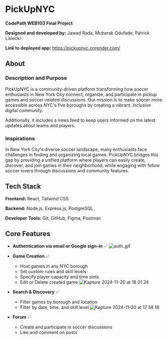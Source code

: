 # PickUpNYC

**CodePath WEB103 Final Project**

**Designed and developed by:** Jawad Rada, Mubarak Odufade, Patrick Lisiecki

**Link to deployed app:** https://pickupnyc.onrender.com/

## About

### Description and Purpose

PickUpNYC is a community-driven platform transforming how soccer enthusiasts in
New York City connect, organize, and participate in pickup games and
soccer-related discussions. Our mission is to make soccer more accessible across
NYC's five boroughs by creating a vibrant, inclusive digital community.

Additionally, it includes a news feed to keep users informed on the latest
updates about teams and players.

### Inspirations

In New York City's diverse soccer landscape, many enthusiasts face challenges in
finding and organizing local games. PickUpNYC bridges this gap by providing a
unified platform where players can easily create, discover, and join games in
their neighborhood, while engaging with fellow soccer lovers through discussions
and community features.

## Tech Stack

**Frontend:** React, Tailwind CSS

**Backend:** Node.js, Express.js, PostgreSQL

**Developer Tools:** Git, GitHub, Figma, Postman

## Core Features
- **Authentication via email or Google sign-in** ✅
![auth_gif](https://github.com/user-attachments/assets/9c4a88d7-0cab-48da-a193-c6256116a4bd)

- **Game Creation** ✅
    - Host games in any NYC borough
    - Set custom rules and skill levels
    - Specify player capacity and time slots
    - Edit or Delete created game
![Kapture 2024-11-20 at 18 01 24](https://github.com/user-attachments/assets/5b1b5aaf-0f72-44f5-a88f-3888099aa580)


- **Search & Discovery** ✅
    - Filter games by borough and location
    - Filter by date, time, and skill level
![Kapture 2024-11-20 at 17 58 18](https://github.com/user-attachments/assets/dce09e15-c609-438d-8cf0-670a6d8a58a0)

- **Forum** ✅
    - Create and participate in soccer discussions
    - Like and comment on posts




